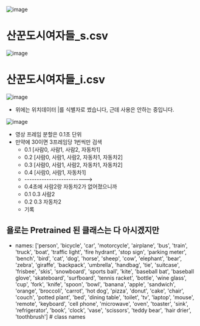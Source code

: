 
![image](https://user-images.githubusercontent.com/92702297/177488949-c41268c9-cc16-4da9-9310-59baef6002a4.png)



# 산꾼도시여자들_s.csv
![image](https://user-images.githubusercontent.com/92702297/177489024-97c3f1da-e23b-4930-b6b8-d5409be7552c.png)


# 산꾼도시여자들_i.csv
![image](https://user-images.githubusercontent.com/92702297/177489102-d2a12c27-4684-496e-baac-16af72a5a85e.png)
- 위에는 위치데이터 |를 식별자로 썼습니다, 근데 사용은 안하는 중입니다.

![image](https://user-images.githubusercontent.com/92702297/177489166-c72f414c-59ae-42d5-a00f-5bd1fd1288aa.png)
- 영상 프레임 분할은 0.1초 단위
- 만약에 30이면 3프레임당 1번씩만 검색
    - 0.1 [사람0, 사람1, 사람2, 자동차1]
    - 0.2 [사람0, 사람1, 사람2, 자동차1, 자동차2]
    - 0.3 [사람0, 사람1, 사람2, 자동차1, 자동차2]
    - 0.4 [사람0, 사람1, 자동차1] 
    - ------------------------->
    - 0.4초에 사람2랑 자동차2가 없어졌으니까
    - 0.1 0.3 사람2
    - 0.2 0.3 자동차2 
    - 기록


## 욜로는 Pretrained 된 클래스는 다 아시겠지만 
- names: ['person', 'bicycle', 'car', 'motorcycle', 'airplane', 'bus', 'train', 'truck', 'boat', 'traffic light',
        'fire hydrant', 'stop sign', 'parking meter', 'bench', 'bird', 'cat', 'dog', 'horse', 'sheep', 'cow',
        'elephant', 'bear', 'zebra', 'giraffe', 'backpack', 'umbrella', 'handbag', 'tie', 'suitcase', 'frisbee',
        'skis', 'snowboard', 'sports ball', 'kite', 'baseball bat', 'baseball glove', 'skateboard', 'surfboard',
        'tennis racket', 'bottle', 'wine glass', 'cup', 'fork', 'knife', 'spoon', 'bowl', 'banana', 'apple',
        'sandwich', 'orange', 'broccoli', 'carrot', 'hot dog', 'pizza', 'donut', 'cake', 'chair', 'couch',
        'potted plant', 'bed', 'dining table', 'toilet', 'tv', 'laptop', 'mouse', 'remote', 'keyboard', 'cell phone',
        'microwave', 'oven', 'toaster', 'sink', 'refrigerator', 'book', 'clock', 'vase', 'scissors', 'teddy bear',
        'hair drier', 'toothbrush']  # class names

  
